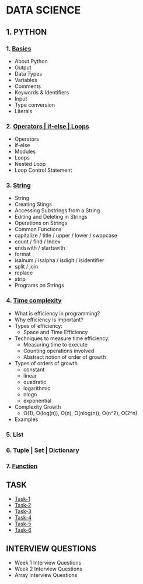 # DATA SCIENCE

## 1. PYTHON

### 1. [Basics]('https://github.com/JaydeepAgravat/PYTHON/blob/main/001_basics.ipynb')

- About Python
- Output
- Data Types
- Variables
- Comments
- Keywords & Identifiers
- Input
- Type conversion
- Literals

### 2. [Operators | if-else | Loops]('https://github.com/JaydeepAgravat/PYTHON/blob/main/002_operators_if_else_loops.ipynb')

- Operators
- if-else
- Modules
- Loops
- Nested Loop
- Loop Control Statement

### 3. [String]('https://github.com/JaydeepAgravat/PYTHON/blob/main/003_string.ipynb')

- String
- Creating Stings
- Accessing Substrings from a String
- Editing and Deleting in Strings
- Operations on Strings
- Common Functions
- capitalize / title / upper / lower / swapcase
- count / find / Index
- endswith / startswith
- format
- isalnum / isalpha / isdigit / isidentifier
- split / join
- replace
- strip
- Programs on Strings

### 4. [Time complexity]('https://github.com/JaydeepAgravat/PYTHON/blob/main/004_time_complexity.ipynb')

- What is efficiency in programming?
- Why efficiency is important?
- Types of efficiency:
  - Space and Time Efficiency
- Techniques to measure time efficiency:
  - Measuring time to execute
  - Counting operations involved
  - Abstract notion of order of growth
- Types of orders of growth
  - constant
  - linear
  - quadratic
  - logarithmic
  - nlogn
  - exponential
- Complexity Growth
  - O(1), O(log(n)), O(n), O(nlog(n)), O(n^2), O(2^n)
- Examples

### 5. List

### 6. Tuple | Set | Dictionary

### 7. [Function]('')

## TASK

- [Task-1]('')
- [Task-2]('')
- [Task-3]('')
- [Task-4]('')
- [Task-5]('')
- [Task-6]('')

## INTERVIEW QUESTIONS

- Week 1 Interview Questions
- Week 2 Interview Questions
- Array  Interview Questions
